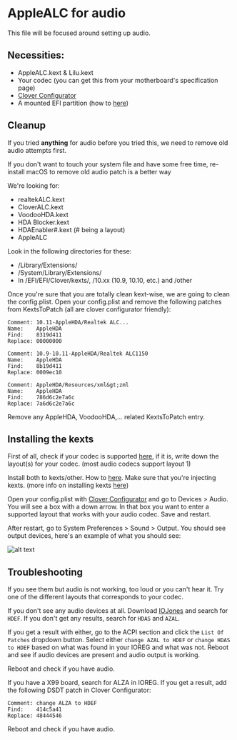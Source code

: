 # AppleALC for audio

This file will be focused around setting up audio.

## Necessities:
* AppleALC.kext & Lilu.kext
* Your codec (you can get this from your motherboard's specification page)
* [Clover Configurator](http://mackie100projects.altervista.org/download-mac.php?version=classic)
* A mounted EFI partition (how to [here](Tips.md#how-to-mount-efi))

## Cleanup
If you tried **anything** for audio before you tried this, we need to remove old audio attempts first.

If you don't want to touch your system file and have some free time, re-install macOS to remove old audio patch is a better way

We're looking for:
* realtekALC.kext
* CloverALC.kext
* VoodooHDA.kext
* HDA Blocker.kext
* HDAEnabler#.kext (# being a layout)
* AppleALC

Look in the following directories for these:
* /Library/Extensions/
* /System/Library/Extensions/
* In /EFI/EFI/Clover/kexts/, /10.xx (10.9, 10.10, etc.) and /other

Once you're sure that you are totally clean kext-wise, we are going to clean the config.plist. Open your config.plist and remove the following patches from KextsToPatch (all are clover configurator friendly):

```
Comment: 10.11-AppleHDA/Realtek ALC...
Name:    AppleHDA
Find:    8319d411
Replace: 00000000
```

```
Comment: 10.9-10.11-AppleHDA/Realtek ALC1150
Name:    AppleHDA
Find:    8b19d411
Replace: 0009ec10
```

```
Comment: AppleHDA/Resources/xml&gt;zml
Name:    AppleHDA
Find:    786d6c2e7a6c
Replace: 7a6d6c2e7a6c
```

Remove any AppleHDA, VoodooHDA,... related KextsToPatch entry.

## Installing the kexts
First of all, check if your codec is supported [here](https://github.com/vit9696/AppleALC/wiki/Supported-codecs), if it is, write down the layout(s) for your codec. (most audio codecs support layout 1)

Install both to kexts/other. How to [here](Tips.md#how-to-mount-efi). Make sure that you're injecting kexts. (more info on installing kexts [here](Tips.md#how-to-install-kexts))

Open your config.plist with [Clover Configurator](mackie100projects.altervista.org/download-clover-configurator/) and go to Devices > Audio. You will see a box with a down arrow. In that box you want to enter a supported layout that works with your audio codec. Save and restart. 

After restart, go to System Preferences > Sound > Output. You should see output devices, here's an example of what you should see:


![alt text](Pictures/Audio%20Devices.png)

## Troubleshooting
If you see them but audio is not working, too loud or you can't hear it. Try one of the different layouts that corresponds to your codec.

If you don't see any audio devices at all. Download [IOJones](https://sourceforge.net/projects/iojones/) and search for `HDEF`. If you don't get any results, search for `HDAS` and `AZAL`.

If you get a result with either, go to the ACPI section and click the `List Of Patches` dropdown button. Select either `change AZAL to HDEF` or `change HDAS to HDEF` based on what was found in your IOREG and what was not. Reboot and see if audio devices are present and audio output is working.

Reboot and check if you have audio.

If you have a X99 board, search for ALZA in IOREG. If you get a result, add the following DSDT patch in Clover Configurator:

```
Comment: change ALZA to HDEF
Find:    414c5a41
Replace: 48444546
```

Reboot and check if you have audio.
